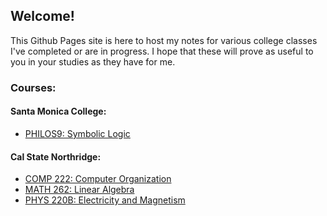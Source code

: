 ## Welcome!
This Github Pages site is here to host my notes for various college classes I've completed or are in progress. I hope that these will prove as useful to you in your studies as they have for me.

### Courses:
#### Santa Monica College:
- [PHILOS9: Symbolic Logic](./philos9/)

#### Cal State Northridge:
- [COMP 222: Computer Organization](./comp222/)
- [MATH 262: Linear Algebra](./math262/)
- [PHYS 220B: Electricity and Magnetism](./phys220b/)